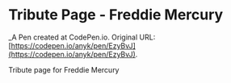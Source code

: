 # Tribute Page - Freddie Mercury
 _A Pen created at CodePen.io. Original URL: [https://codepen.io/anyk/pen/EzyBvJ](https://codepen.io/anyk/pen/EzyBvJ).

 Tribute page for Freddie Mercury